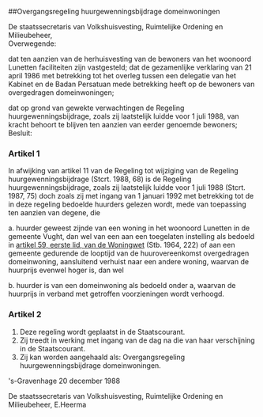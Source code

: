<meta http-equiv='Content-Type' content='text/html; charset=utf-8' />

##Overgangsregeling huurgewenningsbijdrage domeinwoningen

De staatssecretaris van Volkshuisvesting, Ruimtelijke Ordening en Milieubeheer,  
Overwegende:

dat ten aanzien van de herhuisvesting van de bewoners van het woonoord Lunetten faciliteiten zijn vastgesteld; dat de gezamenlijke verklaring van 21 april 1986 met betrekking tot het overleg tussen een delegatie van het Kabinet en de Badan Persatuan mede betrekking heeft op de bewoners van overgedragen domeinwoningen;

dat op grond van gewekte verwachtingen de Regeling huurgewenningsbijdrage, zoals zij laatstelijk luidde voor 1 juli 1988, van kracht behoort te blijven ten aanzien van eerder genoemde bewoners;
Besluit:    

### Artikel  1  

In afwijking van artikel 11 van de Regeling tot wijziging van de Regeling huurgewenningsbijdrage (Stcrt. 1988, 68) is de Regeling huurgewenningsbijdrage, zoals zij laatstelijk luidde voor 1 juli 1988 (Stcrt. 1987, 75) doch zoals zij met ingang van 1 januari 1992 met betrekking tot de in deze regeling bedoelde huurders gelezen wordt, mede van toepassing ten aanzien van degene, die 

a. huurder geweest zijnde van een woning in het woonoord Lunetten in de gemeente Vught, dan wel van een aan een toegelaten instelling als bedoeld in [artikel 59, eerste lid, van de Woningwet](../../../../../wet/woningwet/BWBR0005181/README.md) (Stb. 1964, 222) of aan een gemeente gedurende de looptijd van de huurovereenkomst overgedragen domeinwoning, aansluitend verhuist naar een andere woning, waarvan de huurprijs evenwel hoger is, dan wel  

b. huurder is van een domeinwoning als bedoeld onder a, waarvan de huurprijs in verband met getroffen voorzieningen wordt verhoogd.    

### Artikel  2  

1.  Deze regeling wordt geplaatst in de Staatscourant.   
2.  Zij treedt in werking met ingang van de dag na die van haar verschijning in de Staatscourant.   
3.  Zij kan worden aangehaald als: Overgangsregeling huurgewenningsbijdrage domeinwoningen.   

's-Gravenhage 
20 december 1988    

De 
staatssecretaris van Volkshuisvesting, Ruimtelijke Ordening en Milieubeheer, 
E.Heerma    
